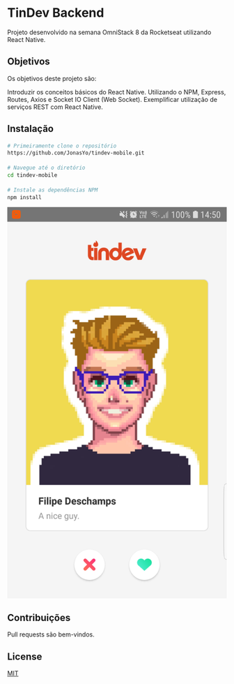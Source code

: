 # TinDev Backend

Projeto desenvolvido na semana OmniStack 8 da Rocketseat utilizando React Native.

## Objetivos

Os objetivos deste projeto são:

Introduzir os conceitos básicos do React Native.
Utilizando o NPM, Express, Routes, Axios e Socket IO Client (Web Socket).
Exemplificar utilização de serviços REST com React Native.

## Instalação

```bash
# Primeiramente clone o repositório 
https://github.com/JonasYo/tindev-mobile.git

# Navegue até o diretório
cd tindev-mobile

# Instale as dependências NPM
npm install
```

![Image01](other_files/screen01.JPG) 


## Contribuições
Pull requests são bem-vindos.

## License
[MIT](https://choosealicense.com/licenses/mit/)
